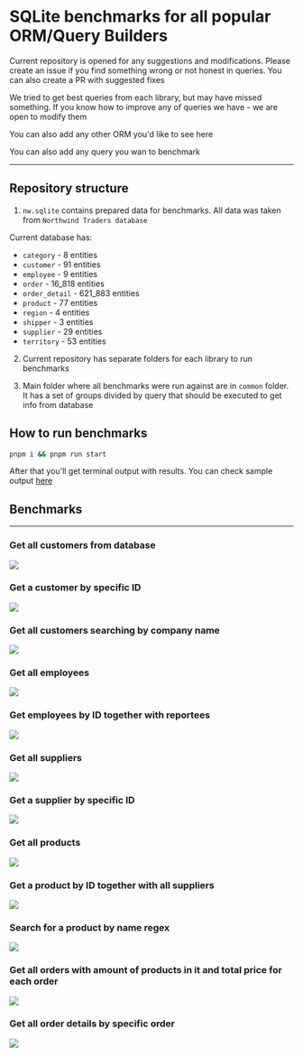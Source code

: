 # SQLite benchmarks for all popular ORM/Query Builders

Current repository is opened for any suggestions and modifications. Please create an issue if you find something wrong or not honest in queries. You can also create a PR with suggested fixes

We tried to get best queries from each library, but may have missed something. If you know how to improve any of queries we have - we are open to modify them

You can also add any other ORM you'd like to see here

You can also add any query you wan to benchmark

---

## Repository structure

1. `nw.sqlite` contains prepared data for benchmarks. All data was taken from `Northwind Traders database`

Current database has:

- `category` - 8 entities
- `customer` - 91 entities
- `employee` - 9 entities
- `order` - 16_818 entities
- `order_detail` - 621_883 entities
- `product` - 77 entities
- `region` - 4 entities
- `shipper` - 3 entities
- `supplier` - 29 entities
- `territory` - 53 entities

2. Current repository has separate folders for each library to run benchmarks

3. Main folder where all benchmarks were run against are in `common` folder. It has a set of groups divided by query that should be executed to get info from database

## How to run benchmarks

```bash
pnpm i && pnpm run start
```

After that you'll get terminal output with results. You can check sample output [here](./output.md)

## Benchmarks 

---

### Get all customers from database

![](media/first.png)

### Get a customer by specific ID

![](media/second.png)

### Get all customers searching by company name

![](media/three.png)

### Get all employees

![](media/four.png)

### Get employees by ID together with reportees

![](media/five.png)

### Get all suppliers

![](media/six.png)

### Get a supplier by specific ID

![](media/seven.png)

### Get all products

![](media/eight.png)

### Get a product by ID together with all suppliers

![](media/nine.png)

### Search for a product by name regex

![](media/ten.png)

### Get all orders with amount of products in it and total price for each order

![](media/eleven.png)

### Get all order details by specific order

![](media/twelve.png)

